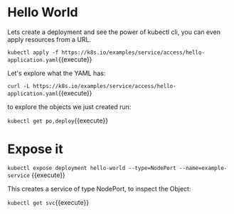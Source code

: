 # Hello World

Lets create a deployment and see the power of kubectl cli, you can even apply resources from a URL.


`kubectl apply -f https://k8s.io/examples/service/access/hello-application.yaml`{{execute}}

Let's explore what the YAML has:

`curl -L https://k8s.io/examples/service/access/hello-application.yaml`{{execute}}


to explore the objects we just created run:

`kubectl get po,deploy`{{execute}}

# Expose it


`kubectl expose deployment hello-world --type=NodePort --name=example-service` {{execute}}

This creates a service of type NodePort, to inspect the Object:

`kubectl get svc`{{execute}}
